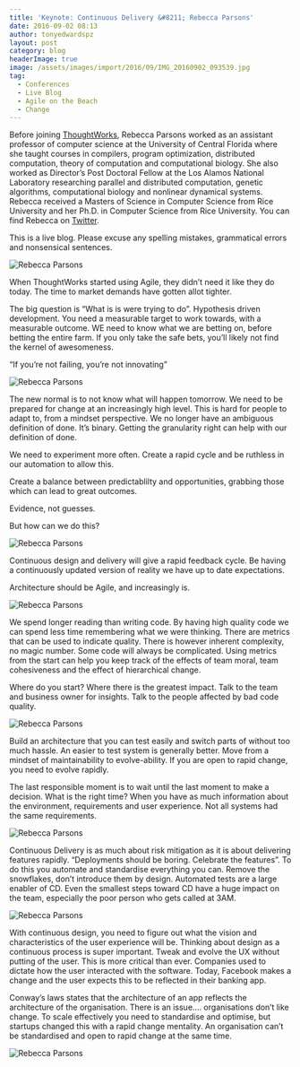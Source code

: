 ```yaml
---
title: 'Keynote: Continuous Delivery &#8211; Rebecca Parsons'
date: 2016-09-02 08:13
author: tonyedwardspz
layout: post
category: blog
headerImage: true
image: /assets/images/import/2016/09/IMG_20160902_093539.jpg
tag:
  - Conferences
  - Live Blog
  - Agile on the Beach
  - Change
---
```

<span style="font-weight: 400;">Before joining </span>[<span style="font-weight: 400;">ThoughtWorks</span>](https://www.thoughtworks.com/)<span style="font-weight: 400;">, Rebecca Parsons worked as an assistant professor of computer science at the University of Central Florida where she taught courses in compilers, program optimization, distributed computation, theory of computation and computational biology. She also worked as Director’s Post Doctoral Fellow at the Los Alamos National Laboratory researching parallel and distributed computation, genetic algorithms, computational biology and nonlinear dynamical systems. Rebecca received a Masters of Science in Computer Science from Rice University and her Ph.D. in Computer Science from Rice University. You can find Rebecca on </span>[<span style="font-weight: 400;">Twitter</span>](https://twitter.com/rebeccaparsons)<span style="font-weight: 400;">.</span>

<span style="font-weight: 400;">This is a live blog. Please excuse any spelling mistakes, grammatical errors and nonsensical sentences.</span>

![Rebecca Parsons](/assets/images/import/2016/09/IMG_20160902_090802.jpg)

When ThoughtWorks started using Agile, they didn&#8217;t need it like they do today. The time to market demands have gotten allot tighter.

The big question is &#8220;What is is were trying to do&#8221;. Hypothesis driven development. You need a measurable target to work towards, with a measurable outcome. WE need to know what we are betting on, before betting the entire farm. If you only take the safe bets, you&#8217;ll likely not find the kernel of awesomeness.

&#8220;If you&#8217;re not failing, you&#8217;re not innovating&#8221;

![Rebecca Parsons](/assets/images/import/2016/09/IMG_20160902_091108.jpg)

The new normal is to not know what will happen tomorrow. We need to be prepared for change at an increasingly high level. This is hard for people to adapt to, from a mindset perspective. We no longer have an ambiguous definition of done. It&#8217;s binary. Getting the granularity right can help with our definition of done.

We need to experiment more often. Create a rapid cycle and be ruthless in our automation to allow this.

Create a balance between predictablilty and opportunities, grabbing those which can lead to great outcomes.

Evidence, not guesses.

But how can we do this?

![Rebecca Parsons](/assets/images/import/2016/09/IMG_20160902_091712.jpg)

Continuous design and delivery will give a rapid feedback cycle. Be having a continuously updated version of reality we have up to date expectations.

Architecture should be Agile, and increasingly is.

![Rebecca Parsons](/assets/images/import/2016/09/IMG_20160902_091912.jpg)

We spend longer reading than writing code. By having high quality code we can spend less time remembering what we were thinking. There are metrics that can be used to indicate quality. There is however inherent complexity, no magic number. Some code will always be complicated. Using metrics from the start can help you keep track of the effects of team moral, team cohesiveness and the effect of hierarchical change.

Where do you start? Where there is the greatest impact. Talk to the team and business owner for insights. Talk to the people affected by bad code quality.

![Rebecca Parsons](/assets/images/import/2016/09/IMG_20160902_092455.jpg)

Build an architecture that you can test easily and switch parts of without too much hassle. An easier to test system is generally better. Move from a mindset of maintainability to evolve-ability. If you are open to rapid change, you need to evolve rapidly.

The last responsible moment is to wait until the last moment to make a decision. What is the right time? When you have as much information about the environment, requirements and user experience. Not all systems had the same requirements.

![Rebecca Parsons](/assets/images/import/2016/09/IMG_20160902_093032.jpg)

Continuous Delivery is as much about risk mitigation as it is about delivering features rapidly. &#8220;Deployments should be boring. Celebrate the features&#8221;. To do this you automate and standardise everything you can. Remove the snowflakes, don&#8217;t introduce them by design. Automated tests are a large enabler of CD. Even the smallest steps toward CD have a huge impact on the team, especially the poor person who gets called at 3AM.

![Rebecca Parsons](/assets/images/import/2016/09/IMG_20160902_093539.jpg)

With continuous design, you need to figure out what the vision and characteristics of the user experience will be. Thinking about design as a continuous process is super important. Tweak and evolve the UX without putting of the user. This is more critical than ever. Companies used to dictate how the user interacted with the software. Today, Facebook makes a change and the user expects this to be reflected in their banking app.

Conway&#8217;s laws states that the architecture of an app reflects the architecture of the organisation. There is an issue&#8230;. organisations don&#8217;t like change. To scale effectively you need to standardise and optimise, but startups changed this with a rapid change mentality. An organisation can&#8217;t be standardised and open to rapid change at the same time.

![Rebecca Parsons](/assets/images/import/2016/09/IMG_20160902_094235.jpg)

